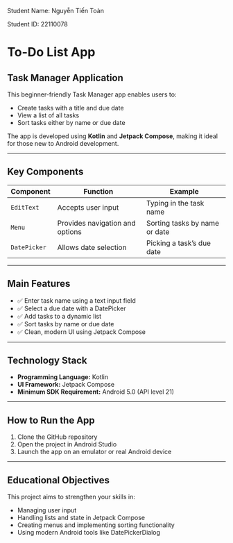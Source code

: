 Student Name: Nguyễn Tiến Toàn

Student ID: 22110078

# To-Do List App  
## Task Manager Application

This beginner-friendly Task Manager app enables users to:

- Create tasks with a title and due date  
- View a list of all tasks  
- Sort tasks either by name or due date  

The app is developed using **Kotlin** and **Jetpack Compose**, making it ideal for those new to Android development.

---

## Key Components

| Component      | Function                         | Example                          |
|----------------|----------------------------------|----------------------------------|
| `EditText`     | Accepts user input               | Typing in the task name          |
| `Menu`         | Provides navigation and options  | Sorting tasks by name or date    |
| `DatePicker`   | Allows date selection            | Picking a task’s due date        |

---

## Main Features

- ✅ Enter task name using a text input field  
- ✅ Select a due date with a DatePicker  
- ✅ Add tasks to a dynamic list  
- ✅ Sort tasks by name or due date  
- ✅ Clean, modern UI using Jetpack Compose  

---

## Technology Stack

- **Programming Language:** Kotlin  
- **UI Framework:** Jetpack Compose  
- **Minimum SDK Requirement:** Android 5.0 (API level 21)  

---

## How to Run the App

1. Clone the GitHub repository  
2. Open the project in Android Studio  
3. Launch the app on an emulator or real Android device  

---

## Educational Objectives

This project aims to strengthen your skills in:

- Managing user input  
- Handling lists and state in Jetpack Compose  
- Creating menus and implementing sorting functionality  
- Using modern Android tools like DatePickerDialog  
